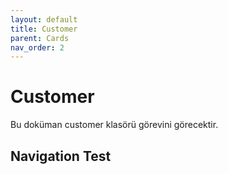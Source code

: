 ```yaml
---
layout: default
title: Customer
parent: Cards
nav_order: 2
---
```


# Customer 
Bu doküman customer klasörü görevini görecektir.
## Navigation Test